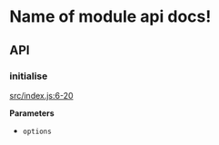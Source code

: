 # Name of module api docs!

## API

<!-- Generated by documentation.js. Update this documentation by updating the source code. -->

### initialise

[src/index.js:6-20](https://github.com/KrimzenNinja/krimzen-ninja-express-error-handling/blob/f1387d15bfbd41738e173b67df04b90310666388/src/index.js#L6-L20 "Source code on GitHub")

**Parameters**

-   `options`  
